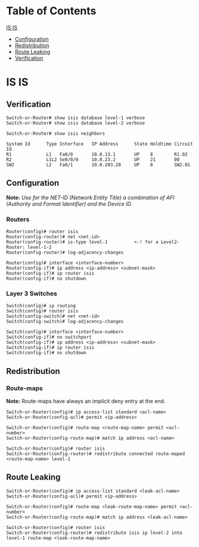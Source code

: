 # Table of Contents

[IS IS](#is-is)
* [Configuration](#configuration)
* [Redistribution](#redistribution)
* [Route Leaking](#route-leaking)
* [Verification](#verification)



# IS IS
## Verification
```
Switch-or-Router# show isis database level-1 verbose
Switch-or-Router# show isis database level-2 verbose
```

```
Switch-or-Router# show isis neighbors

System Id      Type Interface   IP Address      State Holdtime Circuit Id
R1             L1   Fa0/0       10.0.13.1       UP    8        R1.02
R2             L1L2 Se0/0/0     10.0.23.2       UP    21       00
SW2            L2   Fa0/1       10.0.203.20     UP    8        SW2.01
```

## Configuration
**Note:** _Use for the NET-ID (Network Entity Title) a combination of AFI (Authority and Format Identifier) and the Device ID._
### Routers
```
Router(config)# router isis
Router(config-router)# net <net-id>
Router(config-router)# is-type level-1          <-! for a Level2-Router: level-1-2
Router(config-router)# log-adjacency-changes

Router(config)# interface <interface-number>
Router(config-if)# ip address <ip-address> <subnet-mask>
Router(config-if)# ip router isis
Router(config-if)# no shutdown
```

### Layer 3 Switches
```
Switch(config)# ip routing
Switch(config)# router isis
Switch(config-switch)# net <net-id>
Switch(config-switch)# log-adjacency-changes

Switch(config)# interface <interface-number>
Switch(config-if)# no switchport
Switch(config-if)# ip address <ip-address> <subnet-mask>
Switch(config-if)# ip router isis
Switch(config-if)# no shutdown
```

## Redistribution
### Route-maps
**Note:** Route-maps have always an implicit deny entry at the end.
```
Switch-or-Router(config)# ip access-list standard <acl-name>
Switch-or-Router(config-acl)# permit <ip-address>

Switch-or-Router(config)# route-map <route-map-name> permit <acl-number>
Switch-or-Router(config-route-map)# match ip address <acl-name>

Switch-or-Router(config)# router isis
Switch-or-Router(config-router)# redistribute connected route-maped <route-map-name> level-1
```

## Route Leaking
```
Switch-or-Router(config)# ip access-list standard <leak-acl-name>
Switch-or-Router(config-acl)# permit <ip-address>

Switch-or-Router(config)# route-map <leak-route-map-name> permit <acl-number>
Switch-or-Router(config-route-map)# match ip address <leak-acl-name>

Switch-or-Router(config)# router isis
Switch-or-Router(config-router)# redistribute isis ip level-2 into level-1 route-map <leak-route-map-name>
````
